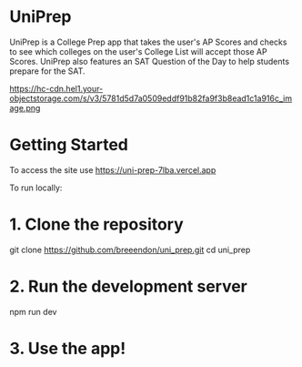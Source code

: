 # UniPrep

UniPrep is a College Prep app that takes the user's AP Scores and checks to see which colleges on the user's College List will accept those AP Scores. UniPrep also features an SAT Question of the Day to help students prepare for the SAT.

https://hc-cdn.hel1.your-objectstorage.com/s/v3/5781d5d7a0509eddf91b82fa9f3b8ead1c1a916c_image.png

# Getting Started

To access the site use https://uni-prep-7lba.vercel.app

To run locally:

# 1. Clone the repository
git clone https://github.com/breeendon/uni_prep.git
cd uni_prep
# 2. Run the development server
npm run dev
# 3. Use the app!
